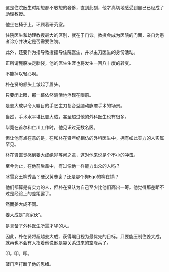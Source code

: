 这是住院医生时期想都不敢想的奢侈，直到此刻，他才真切地感受到自己已经成了助理教授。

他坐在椅子上，环顾着研究室。

住院医生和助理教授最大的区别，就在于门诊。教授会成为医院的门面，亲自为患者诊疗并决定是否需要住院。

此外，还要作为指导教授指导住院医生，并以主刀医生的身份活动。

正所谓屁股决定脑袋，他的医生生涯也将发生一百八十度的转变。

不能掉以轻心啊。

朴在贤的额头上皱起了眉头。

只要闭上眼，那一幕依然清晰地浮现在眼前。

是姜大成以令人瞩目的手艺主刀复合型脑动脉瘤手术的场景。

当然，手术水平堪比姜大成，甚至超过他的外科医生也有很多。

毕竟在首尔和仁川工作时，他见识过无数名医。

但让他有点在意的是，在和朴在贤年纪相仿的外科医生中，拥有如此实力的人实属罕见。

朴在贤直觉感到姜大成绝非等闲之辈，这对他来说是个不小的冲击。

至今为止，在他前后辈中，有过像他一样能力出众的人吗？

冰雪女王柳秀晶？硬汉黄志훈？还是那个狗Ego的柳在镇？

他们都算是有实力的人，但朴在贤认为自己至少比他们高出一筹。他觉得那差距不过是经验上的差距罢了。

然而姜大成不同。

姜大成是“真家伙”。

是具备了外科医生所需才华的人。

因此，朴在贤将超越姜大成、获得瞩目视为最优先的目标。只要能压制住姜大成，就再也不会有人指着他说他是靠关系进来的空降兵了。

叩。叩。叩。

敲门声打断了他的思绪。
